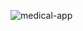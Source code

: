 ![medical-app](https://github.com/ibragimov05/medical-app/assets/147605613/2229ed5a-5153-480b-a22f-010bdc63d7a0)
